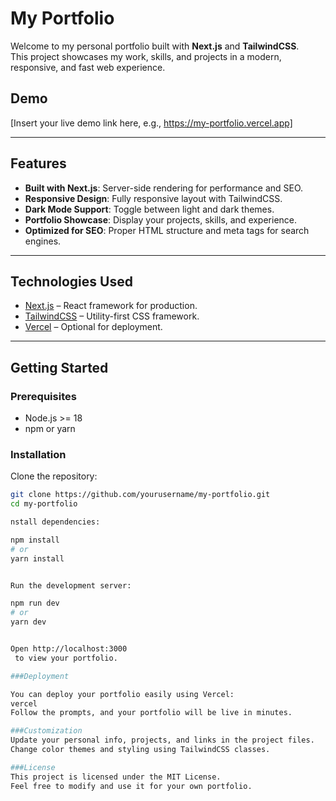 # My Portfolio

Welcome to my personal portfolio built with **Next.js** and **TailwindCSS**.  
This project showcases my work, skills, and projects in a modern, responsive, and fast web experience.

## Demo

[Insert your live demo link here, e.g., https://my-portfolio.vercel.app]

---

## Features

- **Built with Next.js**: Server-side rendering for performance and SEO.
- **Responsive Design**: Fully responsive layout with TailwindCSS.
- **Dark Mode Support**: Toggle between light and dark themes.
- **Portfolio Showcase**: Display your projects, skills, and experience.
- **Optimized for SEO**: Proper HTML structure and meta tags for search engines.

---

## Technologies Used

- [Next.js](https://nextjs.org/) – React framework for production.
- [TailwindCSS](https://tailwindcss.com/) – Utility-first CSS framework.
- [Vercel](https://vercel.com/) – Optional for deployment.

---

## Getting Started

### Prerequisites

- Node.js >= 18
- npm or yarn

### Installation

Clone the repository:

```bash
git clone https://github.com/yourusername/my-portfolio.git
cd my-portfolio

nstall dependencies:

npm install
# or
yarn install


Run the development server:

npm run dev
# or
yarn dev


Open http://localhost:3000
 to view your portfolio.

###Deployment

You can deploy your portfolio easily using Vercel:
vercel
Follow the prompts, and your portfolio will be live in minutes.

###Customization
Update your personal info, projects, and links in the project files.
Change color themes and styling using TailwindCSS classes.

###License
This project is licensed under the MIT License.
Feel free to modify and use it for your own portfolio.
